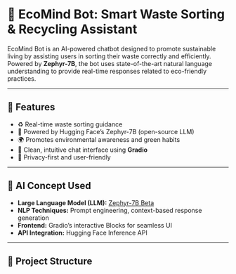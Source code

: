 # 🌱 EcoMind Bot: Smart Waste Sorting & Recycling Assistant

EcoMind Bot is an AI-powered chatbot designed to promote sustainable living by assisting users in sorting their waste correctly and efficiently. Powered by **Zephyr-7B**, the bot uses state-of-the-art natural language understanding to provide real-time responses related to eco-friendly practices.

---

## 🚀 Features

- ♻️ Real-time waste sorting guidance  
- 🧠 Powered by Hugging Face’s Zephyr-7B (open-source LLM)  
- 🌍 Promotes environmental awareness and green habits  
- 💬 Clean, intuitive chat interface using **Gradio**  
- 🔐 Privacy-first and user-friendly  

---

## 🧠 AI Concept Used

- **Large Language Model (LLM):** [Zephyr-7B Beta](https://huggingface.co/HuggingFaceH4/zephyr-7b-beta)  
- **NLP Techniques:** Prompt engineering, context-based response generation  
- **Frontend:** Gradio’s interactive Blocks for seamless UI  
- **API Integration:** Hugging Face Inference API  

---

## 📁 Project Structure

